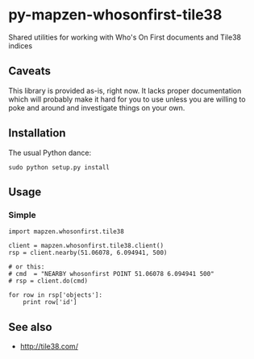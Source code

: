 # py-mapzen-whosonfirst-tile38

Shared utilities for working with Who's On First documents and Tile38 indices

## Caveats

This library is provided as-is, right now. It lacks proper
documentation which will probably make it hard for you to use unless
you are willing to poke and around and investigate things on your
own.

## Installation

The usual Python dance:

```
sudo python setup.py install
```    

## Usage

### Simple

```
import mapzen.whosonfirst.tile38

client = mapzen.whosonfirst.tile38.client()
rsp = client.nearby(51.06078, 6.094941, 500)

# or this:
# cmd  = "NEARBY whosonfirst POINT 51.06078 6.094941 500"
# rsp = client.do(cmd)

for row in rsp['objects']:
	print row['id']
```

## See also

* http://tile38.com/
